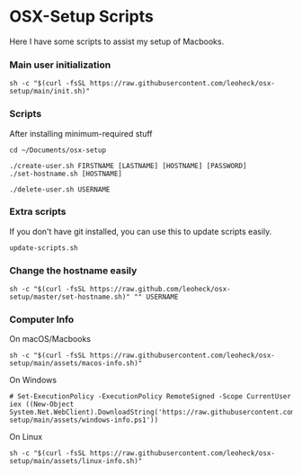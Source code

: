 # OSX-Setup Scripts

Here I have some scripts to assist my setup of Macbooks.

### Main user initialization
```
sh -c "$(curl -fsSL https://raw.githubusercontent.com/leoheck/osx-setup/main/init.sh)"
```

### Scripts

After installing minimum-required stuff
```
cd ~/Documents/osx-setup

./create-user.sh FIRSTNAME [LASTNAME] [HOSTNAME] [PASSWORD]
./set-hostname.sh [HOSTNAME]

./delete-user.sh USERNAME
```

### Extra scripts

If you don't have git installed, you can use this to update scripts easily.
```
update-scripts.sh
```

### Change the hostname easily
```
sh -c "$(curl -fsSL https://raw.github.com/leoheck/osx-setup/master/set-hostname.sh)" "" USERNAME
```

### Computer Info

On macOS/Macbooks
```
sh -c "$(curl -fsSL https://raw.githubusercontent.com/leoheck/osx-setup/main/assets/macos-info.sh)" 
```

On Windows
```
# Set-ExecutionPolicy -ExecutionPolicy RemoteSigned -Scope CurrentUser
iex ((New-Object System.Net.WebClient).DownloadString('https://raw.githubusercontent.com/leoheck/osx-setup/main/assets/windows-info.ps1'))
```

On Linux
```
sh -c "$(curl -fsSL https://raw.githubusercontent.com/leoheck/osx-setup/main/assets/linux-info.sh)"
```
